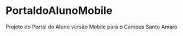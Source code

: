 PortaldoAlunoMobile
===================


Projeto do Portal do Aluno versão Mobile para o Campus Santo Amaro
